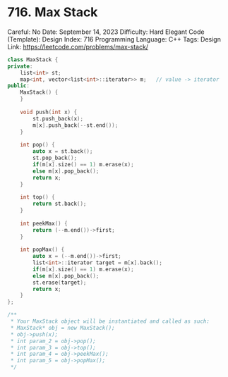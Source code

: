 # 716. Max Stack

Careful: No
Date: September 14, 2023
Difficulty: Hard
Elegant Code (Template): Design
Index: 716
Programming Language: C++
Tags: Design
Link: https://leetcode.com/problems/max-stack/

```cpp
class MaxStack {
private:
    list<int> st;
    map<int, vector<list<int>::iterator>> m;   // value -> iterator
public:
    MaxStack() {
    }
    
    void push(int x) {
        st.push_back(x);
        m[x].push_back(--st.end());
    }
    
    int pop() {
        auto x = st.back();
        st.pop_back();
        if(m[x].size() == 1) m.erase(x);
        else m[x].pop_back();
        return x;
    }
    
    int top() {
        return st.back();
    }
    
    int peekMax() {
        return (--m.end())->first;
    }
    
    int popMax() {
        auto x = (--m.end())->first;
        list<int>::iterator target = m[x].back();
        if(m[x].size() == 1) m.erase(x);
        else m[x].pop_back();
        st.erase(target);
        return x;
    }
};

/**
 * Your MaxStack object will be instantiated and called as such:
 * MaxStack* obj = new MaxStack();
 * obj->push(x);
 * int param_2 = obj->pop();
 * int param_3 = obj->top();
 * int param_4 = obj->peekMax();
 * int param_5 = obj->popMax();
 */
```